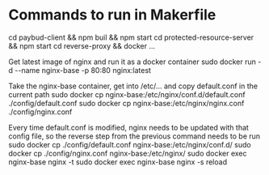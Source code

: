 # Commands to run in Makerfile
cd paybud-client && npm buil && npm start
cd protected-resource-server && npm start
cd reverse-proxy && docker ...

Get latest image of nginx and run it as a docker container
sudo docker run -d --name nginx-base -p 80:80 nginx:latest

Take the nginx-base container, get into /etc/... and copy default.conf in the current path
sudo docker cp nginx-base:/etc/nginx/conf.d/default.conf ./config/default.conf
sudo docker cp nginx-base:/etc/nginx/nginx.conf ./config/nginx.conf

Every time default.conf is modified, nginx needs to be updated with that config file, so
the reverse step from the previous command needs to be run
sudo docker cp ./config/default.conf nginx-base:/etc/nginx/conf.d/
sudo docker cp ./config/nginx.conf nginx-base:/etc/nginx/
sudo docker exec nginx-base nginx -t
sudo docker exec nginx-base nginx -s reload
